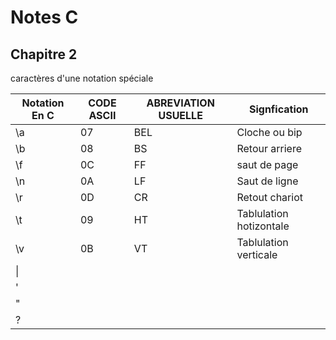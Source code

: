# Notes C

## Chapitre 2

caractères d'une notation spéciale

|Notation En C | CODE ASCII| ABREVIATION USUELLE|Signfication|
|--------------|-----------|--------------------|------------|
|\a|07|BEL|Cloche ou bip|
|\b|08|BS|Retour arriere|
|\f|0C|FF|saut de page|
|\n|0A|LF|Saut de ligne|
|\r|0D|CR|Retout chariot|
|\t|09|HT|Tablulation hotizontale|
|\v|0B|VT|Tablulation verticale|
|\\||||
|\'||||
|\"||||
|\?||||


